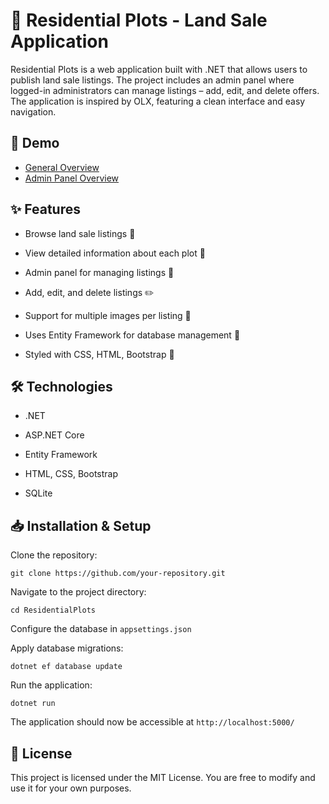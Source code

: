 # 🚀 Residential Plots - Land Sale Application

Residential Plots is a web application built with .NET that allows users to publish land sale listings.
The project includes an admin panel where logged-in administrators can manage listings – add, edit, and delete offers.
The application is inspired by OLX, featuring a clean interface and easy navigation.

## 🎥 Demo
- [General Overview](https://youtu.be/LrUKrVoRjpM)
- [Admin Panel Overview](https://youtu.be/hq75sKRZUjI)

## ✨ Features

- Browse land sale listings 🏡

- View detailed information about each plot 📄

- Admin panel for managing listings 🔧

- Add, edit, and delete listings ✏️

- Support for multiple images per listing 📸

- Uses Entity Framework for database management 💾

- Styled with CSS, HTML, Bootstrap 🎨

## 🛠️ Technologies

- .NET

- ASP.NET Core

- Entity Framework

- HTML, CSS, Bootstrap

- SQLite

## 📥 Installation & Setup

Clone the repository:

```git clone https://github.com/your-repository.git```

Navigate to the project directory:

```cd ResidentialPlots```

Configure the database in `appsettings.json`

Apply database migrations:

```dotnet ef database update```

Run the application:

```dotnet run```

The application should now be accessible at `http://localhost:5000/`



## 📜 License

This project is licensed under the MIT License. You are free to modify and use it for your own purposes.



